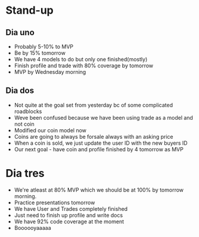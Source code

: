 # Stand-up

## Dia uno

- Probably 5-10% to MVP
- Be by 15% tomorrow
- We have 4 models to do but only one finished(mostly)
- Finish profile and trade with 80% coverage by tomorrow
- MVP by Wednesday morning

## Dia dos

- Not quite at the goal set from yesterday bc of some complicated roadblocks
- Weve been confused because we have been using trade as a model and not coin
- Modified our coin model now
- Coins are going to always be forsale always with an asking price
- When a coin is sold, we just update the user ID with the new buyers ID
- Our next goal - have coin and profile finished by 4 tomorrow as MVP

# Dia tres

- We're atleast at 80% MVP which we should be at 100% by tomorrow morning.
- Practice presentations tomorrow
- We have User and Trades completely finished
- Just need to finish up profile and write docs
- We have 92% code coverage at the moment
- Boooooyaaaaa

